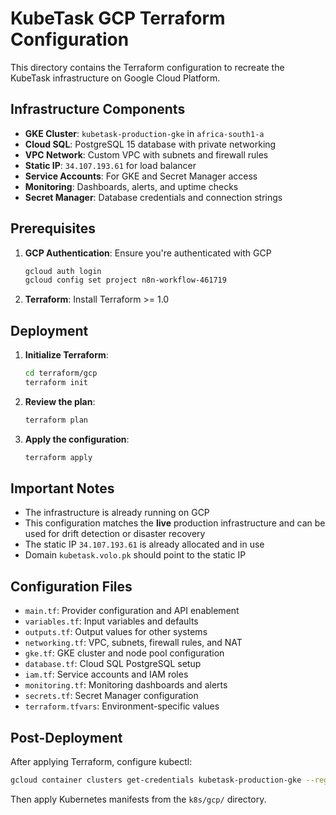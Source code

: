 # KubeTask GCP Terraform Configuration

This directory contains the Terraform configuration to recreate the KubeTask infrastructure on Google Cloud Platform.

## Infrastructure Components

- **GKE Cluster**: `kubetask-production-gke` in `africa-south1-a`
- **Cloud SQL**: PostgreSQL 15 database with private networking
- **VPC Network**: Custom VPC with subnets and firewall rules
- **Static IP**: `34.107.193.61` for load balancer
- **Service Accounts**: For GKE and Secret Manager access
- **Monitoring**: Dashboards, alerts, and uptime checks
- **Secret Manager**: Database credentials and connection strings

## Prerequisites

1. **GCP Authentication**: Ensure you're authenticated with GCP
   ```bash
   gcloud auth login
   gcloud config set project n8n-workflow-461719
   ```

2. **Terraform**: Install Terraform >= 1.0

## Deployment

1. **Initialize Terraform**:
   ```bash
   cd terraform/gcp
   terraform init
   ```

2. **Review the plan**:
   ```bash
   terraform plan
   ```

3. **Apply the configuration**:
   ```bash
   terraform apply
   ```

## Important Notes

- The infrastructure is already running on GCP
- This configuration matches the **live** production infrastructure and can be used for drift detection or disaster recovery
- The static IP `34.107.193.61` is already allocated and in use
- Domain `kubetask.volo.pk` should point to the static IP

## Configuration Files

- `main.tf`: Provider configuration and API enablement
- `variables.tf`: Input variables and defaults
- `outputs.tf`: Output values for other systems
- `networking.tf`: VPC, subnets, firewall rules, and NAT
- `gke.tf`: GKE cluster and node pool configuration
- `database.tf`: Cloud SQL PostgreSQL setup
- `iam.tf`: Service accounts and IAM roles
- `monitoring.tf`: Monitoring dashboards and alerts
- `secrets.tf`: Secret Manager configuration
- `terraform.tfvars`: Environment-specific values

## Post-Deployment

After applying Terraform, configure kubectl:
```bash
gcloud container clusters get-credentials kubetask-production-gke --region africa-south1 --project n8n-workflow-461719
```

Then apply Kubernetes manifests from the `k8s/gcp/` directory.
